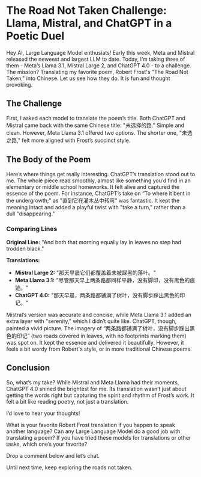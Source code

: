# The Road Not Taken Challenge: Llama, Mistral, and ChatGPT in a Poetic Duel

Hey AI, Large Language Model enthusiats! Early this week, Meta and Mistral released the neweest and largest LLM to date. Today, I’m taking three of them - Meta’s Llama 3.1, Mistral Large 2, and ChatGPT 4.0 -  to a challenge. The mission? Translating my favorite poem, Robert Frost's "The Road Not Taken," into Chinese. Let us see how they do. It is fun and thought provoking. 

## The Challenge

First, I asked each model to translate the poem’s title. Both ChatGPT and Mistral came back with the same Chinese title: "未选择的路." Simple and clean. However, Meta Llama 3.1 offered two options. The shorter one, "未选之路," felt more aligned with Frost’s succinct style.

## The Body of the Poem

Here’s where things get really interesting. ChatGPT’s translation stood out to me. The whole piece read smoothly, almost like something you’d find in an elementary or middle school homeworks. It felt alive and captured the essence of the poem. For instance, ChatGPT’s take on “To where it bent in the undergrowth;” as "直到它在灌木丛中转弯" was fantastic. It kept the meaning intact and added a playful twist with "take a turn," rather than a dull "disappearing."

### Comparing Lines

**Original Line:**
"And both that morning equally lay
In leaves no step had trodden black."

**Translations:**
- **Mistral Large 2:** "那天早晨它们都覆盖着未被踩黑的落叶。"
- **Meta Llama 3.1:** "尽管那天早上两条路都同样平静，没有脚印，没有黑色的痕迹。"
- **ChatGPT 4.0:** "那天早晨，两条路都铺满了树叶，没有脚步踩出黑色的印记。"

Mistral’s version was accurate and concise, while Meta Llama 3.1 added an extra layer with "serenity," which I didn’t quite like. ChatGPT, though, painted a vivid picture. The imagery of “两条路都铺满了树叶，没有脚步踩出黑色的印记” (two roads covered in leaves, with no footprints marking them) was spot on. It kept the essence and delivered it beautifully. However, it feels a bit wordy from Robert's style, or in more traditional Chinese poems. 

## Conclusion

So, what’s my take? While Mistral and Meta Llama had their moments, ChatGPT 4.0 shined the brightest for me. Its translation wasn’t just about getting the words right but capturing the spirit and rhythm of Frost’s work. It felt a bit like reading poetry, not just a translation.

I’d love to hear your thoughts!

What is your favorite Robert Frost translation if you happen to speak another language? 
Can any Large Language Model do a good job with translating a poem?
If you have tried these models for translations or other tasks, which one’s your favorite?

Drop a comment below and let’s chat.

Until next time, keep exploring the roads not taken.
